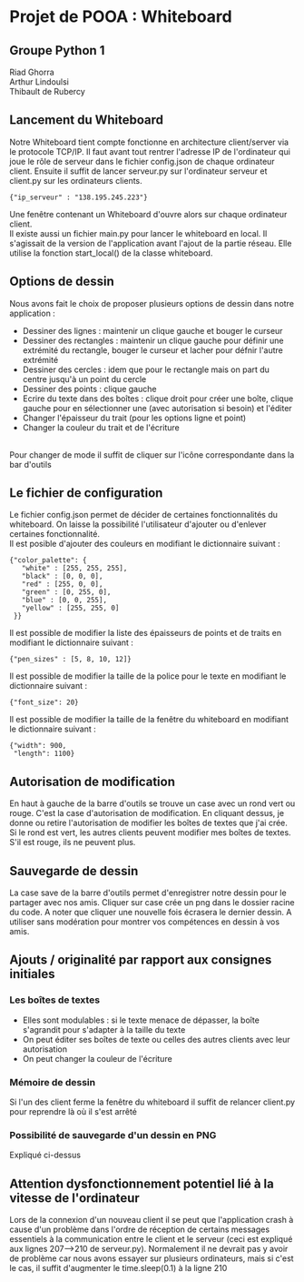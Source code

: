 # Projet de POOA : Whiteboard
## Groupe Python 1

Riad Ghorra <br>
Arthur Lindoulsi <br>
Thibault de Rubercy <br>

## Lancement du Whiteboard
Notre Whiteboard tient compte fonctionne en architecture client/server
 via le protocole TCP/IP. Il faut avant tout rentrer l'adresse IP de
 l'ordinateur qui joue le rôle de serveur dans le fichier config.json de
 chaque ordinateur client. Ensuite il suffit de lancer serveur.py sur 
 l'ordinateur serveur et client.py sur les ordinateurs clients. <br>
```
{"ip_serveur" : "138.195.245.223"}
```
  Une fenêtre  contenant un Whiteboard d'ouvre alors sur chaque ordinateur client. <br>
 Il existe aussi un fichier main.py pour lancer le whiteboard en local.
 Il s'agissait de la version de l'application avant l'ajout de la partie réseau.
 Elle utilise la fonction start_local() de la classe whiteboard.
 
 ## Options de dessin
 Nous avons fait le choix de proposer plusieurs options de dessin dans notre
 application : 
 * Dessiner des lignes : maintenir un clique gauche et bouger le curseur
 * Dessiner des rectangles : maintenir un clique gauche pour définir une 
 extrémité du rectangle, bouger le curseur et lacher pour défnir l'autre 
 extrémité
 * Dessiner des cercles : idem que pour le rectangle mais on part du 
 centre jusqu'à un point du cercle
 * Dessiner des points : clique gauche
 * Ecrire du texte dans des boîtes : clique droit pour créer une boîte, clique 
 gauche pour en sélectionner une (avec autorisation si besoin) et l'éditer
 * Changer l'épaisseur du trait (pour les options ligne et point)
 * Changer la couleur du trait et de l'écriture <br>
 <br>
Pour changer de mode il suffit de cliquer sur l'icône correspondante dans
la bar d'outils
 
 ## Le fichier de configuration
 Le fichier config.json permet de décider de certaines fonctionnalités du 
 whiteboard. On laisse la possibilité l'utilisateur d'ajouter ou d'enlever
 certaines fonctionnalité. <br>
 Il est posible d'ajouter des couleurs en modifiant le dictionnaire 
 suivant :
 ```
{"color_palette": {
    "white" : [255, 255, 255],
    "black" : [0, 0, 0],
    "red" : [255, 0, 0],
    "green" : [0, 255, 0],
    "blue" : [0, 0, 255],
    "yellow" : [255, 255, 0]
  }}
```
Il est possible de modifier la liste des épaisseurs de points et de traits
en modifiant le dictionnaire suivant :
 ```
{"pen_sizes" : [5, 8, 10, 12]}
```
Il est possible de modifier la taille de la police pour le texte
en modifiant le dictionnaire suivant :
 ```
{"font_size": 20}
```
Il est possible de modifier la taille de la fenêtre du whiteboard
en modifiant le dictionnaire suivant :
 ```
{"width": 900,
  "length": 1100}
```
 
 ## Autorisation de modification
 En haut à gauche de la barre d'outils se trouve un case avec un rond vert ou rouge.
 C'est la case d'autorisation de modification. En cliquant dessus, je donne ou retire
 l'autorisation de modifier les boîtes de textes que j'ai crée. Si le rond est vert,
 les autres clients peuvent modifier mes boîtes de textes. S'il est rouge, ils ne
 peuvent plus.
 
 ## Sauvegarde de dessin
 La case save de la barre d'outils permet d'enregistrer notre dessin pour le partager
 avec nos amis. Cliquer sur case crée un png dans le dossier racine du code. A noter
 que cliquer une nouvelle fois écrasera le dernier dessin. A utiliser sans modération
 pour montrer vos compétences en dessin à vos amis.
 
 ## Ajouts / originalité par rapport aux consignes initiales
 ### Les boîtes de textes 
 * Elles sont modulables : si le texte menace de dépasser, la boîte s'agrandit
 pour s'adapter à la taille du texte
 * On peut éditer ses boîtes de texte ou celles des autres clients avec
 leur autorisation
 * On peut changer la couleur de l'écriture 
 ### Mémoire de dessin
 Si l'un des client ferme la fenêtre du whiteboard il suffit de relancer
 client.py pour reprendre là où il s'est arrêté
 ### Possibilité de sauvegarde d'un dessin en PNG
 Expliqué ci-dessus
 
 ## Attention dysfonctionnement potentiel lié à la vitesse de l'ordinateur
 Lors de la connexion d'un nouveau client il se peut que l'application
 crash à cause d'un problème dans l'ordre de réception de certains messages
 essentiels à la communication entre le client et le serveur (ceci est expliqué
 aux lignes 207-->210 de serveur.py). Normalement il ne devrait pas y avoir
 de problème car nous avons essayer sur plusieurs ordinateurs, mais si 
 c'est le cas, il suffit d'augmenter le time.sleep(0.1) à la ligne 210
 
